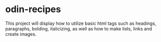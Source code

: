 # odin-recipes
This project will display how to utilize basic html tags such as headings, paragraphs, bolding, italicizing, as well as how to make lists, links and create images.